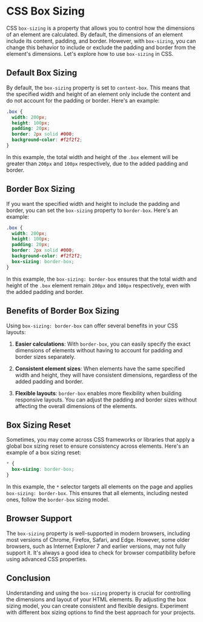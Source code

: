 
# CSS Box Sizing

CSS `box-sizing` is a property that allows you to control how the dimensions of an element are calculated. By default, the dimensions of an element include its content, padding, and border. However, with `box-sizing`, you can change this behavior to include or exclude the padding and border from the element's dimensions. Let's explore how to use `box-sizing` in CSS.

## Default Box Sizing

By default, the `box-sizing` property is set to `content-box`. This means that the specified width and height of an element only include the content and do not account for the padding or border. Here's an example:

```css
.box {
  width: 200px;
  height: 100px;
  padding: 20px;
  border: 2px solid #000;
  background-color: #f2f2f2;
}
```

In this example, the total width and height of the `.box` element will be greater than `200px` and `100px` respectively, due to the added padding and border.

## Border Box Sizing

If you want the specified width and height to include the padding and border, you can set the `box-sizing` property to `border-box`. Here's an example:

```css
.box {
  width: 200px;
  height: 100px;
  padding: 20px;
  border: 2px solid #000;
  background-color: #f2f2f2;
  box-sizing: border-box;
}
```

In this example, the `box-sizing: border-box` ensures that the total width and height of the `.box` element remain `200px` and `100px` respectively, even with the added padding and border.

## Benefits of Border Box Sizing

Using `box-sizing: border-box` can offer several benefits in your CSS layouts:

1. **Easier calculations**: With `border-box`, you can easily specify the exact dimensions of elements without having to account for padding and border sizes separately.

2. **Consistent element sizes**: When elements have the same specified width and height, they will have consistent dimensions, regardless of the added padding and border.

3. **Flexible layouts**: `border-box` enables more flexibility when building responsive layouts. You can adjust the padding and border sizes without affecting the overall dimensions of the elements.

## Box Sizing Reset

Sometimes, you may come across CSS frameworks or libraries that apply a global box sizing reset to ensure consistency across elements. Here's an example of a box sizing reset:

```css
* {
  box-sizing: border-box;
}
```

In this example, the `*` selector targets all elements on the page and applies `box-sizing: border-box`. This ensures that all elements, including nested ones, follow the `border-box` sizing model.

## Browser Support

The `box-sizing` property is well-supported in modern browsers, including most versions of Chrome, Firefox, Safari, and Edge. However, some older browsers, such as Internet Explorer 7 and earlier versions, may not fully support it. It's always a good idea to check for browser compatibility before using advanced CSS properties.

## Conclusion

Understanding and using the `box-sizing` property is crucial for controlling the dimensions and layout of your HTML elements. By adjusting the box sizing model, you can create consistent and flexible designs. Experiment with different box sizing options to find the best approach for your projects.

